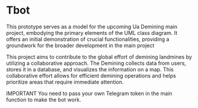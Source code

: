 # Tbot
This prototype serves as a model for the upcoming Ua Demining main project, embodying the primary elements of the UML class diagram. 
It offers an initial demonstration of crucial functionalities, providing a groundwork for the broader development in the main project



This project aims to contribute to the global effort of demining landmines by utilizing a collaborative approach. 
The Demining collects data from users, stores it in a database, and visualizes the information on a map. 
This collaborative effort allows for efficient demining operations and helps prioritize areas that require immediate attention.


IMPORTANT 
You need to pass your own Telegram token in the main function to make the bot work.
